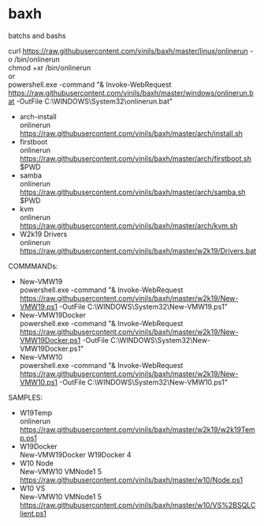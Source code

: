 # baxh
batchs and bashs

curl https://raw.githubusercontent.com/vinils/baxh/master/linux/onlinerun -o /bin/onlinerun<br>
chmod +xr /bin/onlinerun<br>
or<br>
powershell.exe -command "& Invoke-WebRequest https://raw.githubusercontent.com/vinils/baxh/master/windows/onlinerun.bat -OutFile C:\WINDOWS\System32\onlinerun.bat"<br>

- arch-install<br>
onlinerun https://raw.githubusercontent.com/vinils/baxh/master/arch/install.sh
- firstboot<br>
onlinerun https://raw.githubusercontent.com/vinils/baxh/master/arch/firstboot.sh $PWD
- samba<br>
onlinerun https://raw.githubusercontent.com/vinils/baxh/master/arch/samba.sh $PWD
- kvm<br>
onlinerun https://raw.githubusercontent.com/vinils/baxh/master/arch/kvm.sh
- W2k19 Drivers<br>
onlinerun https://raw.githubusercontent.com/vinils/baxh/master/w2k19/Drivers.bat




COMMMANDs:<BR>
 - New-VMW19 <BR>
   powershell.exe -command "& Invoke-WebRequest https://raw.githubusercontent.com/vinils/baxh/master/w2k19/New-VMW19.ps1 -OutFile C:\WINDOWS\System32\New-VMW19.ps1"
  - New-VMW19Docker <BR>
   powershell.exe -command "& Invoke-WebRequest https://raw.githubusercontent.com/vinils/baxh/master/w2k19/New-VMW19Docker.ps1 -OutFile C:\WINDOWS\System32\New-VMW19Docker.ps1"
 - New-VMW10 <BR>
   powershell.exe -command "& Invoke-WebRequest https://raw.githubusercontent.com/vinils/baxh/master/w2k19/New-VMW10.ps1 -OutFile C:\WINDOWS\System32\New-VMW10.ps1"



SAMPLES: <BR>
 - W19Temp <BR>
   onlinerun https://raw.githubusercontent.com/vinils/baxh/master/w2k19/w2k19Temp.ps1
 - W19Docker <BR>
   New-VMW19Docker W19Docker 4 
  - W10 Node <BR>
   New-VMW10 VMNode1 5 https://raw.githubusercontent.com/vinils/baxh/master/w10/Node.ps1
  - W10 VS <BR>
   New-VMW10 VMNode1 5 https://raw.githubusercontent.com/vinils/baxh/master/w10/VS%2BSQLClient.ps1
 
